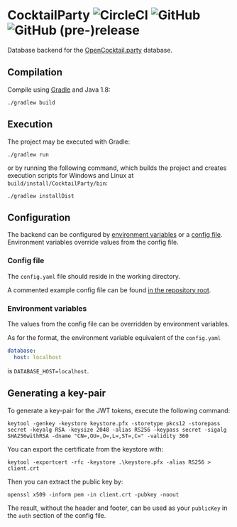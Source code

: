 # CocktailParty ![CircleCI](https://img.shields.io/circleci/project/github/OpenAlcoholics/CocktailParty.svg) ![GitHub](https://img.shields.io/github/license/OpenAlcoholics/CocktailParty.svg) ![GitHub (pre-)release](https://img.shields.io/github/release/OpenAlcoholics/CocktailParty/all.svg)

Database backend for the [OpenCocktail.party](http://OpenCocktail.party) database.

## Compilation
Compile using [Gradle](https://gradle.org/) and Java 1.8:
```
./gradlew build
```

## Execution
The project may be executed with Gradle:
```
./gradlew run
```

or by running the following command, which builds the project and creates execution 
scripts for Windows and Linux at `build/install/CocktailParty/bin`:
```
./gradlew installDist
```

## Configuration
The backend can be configured by [environment variables](#environment-variables) or
a [config file](#config-file). Environment variables override values from the config file.

### Config file
The `config.yaml` file should reside in the working directory.

A commented example config file can be found [in the repository root](config.example.yaml).

### Environment variables
The values from the config file can be overridden by environment variables.

As for the format, the environment variable equivalent of the `config.yaml`
```yaml
database: 
  host: localhost
```
is `DATABASE_HOST=localhost`.

## Generating a key-pair
To generate a key-pair for the JWT tokens, execute the following command:
```
keytool -genkey -keystore keystore.pfx -storetype pkcs12 -storepass secret -keyalg RSA -keysize 2048 -alias RS256 -keypass secret -sigalg SHA256withRSA -dname "CN=,OU=,O=,L=,ST=,C=" -validity 360
```

You can export the certificate from the keystore with:
```
keytool -exportcert -rfc -keystore .\keystore.pfx -alias RS256 > client.crt
```

Then you can extract the public key by:
```
openssl x509 -inform pem -in client.crt -pubkey -noout
```

The result, without the header and footer, can be used as your `publicKey` in the `auth` section
of the config file.
